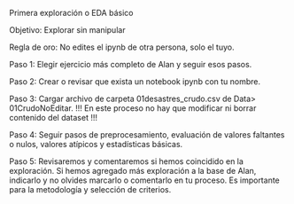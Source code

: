 Primera exploración o EDA básico

Objetivo: Explorar sin manipular

Regla de oro: No edites el ipynb de otra persona, solo el tuyo.

Paso 1: Elegir ejercicio más completo de Alan y seguir esos pasos.

Paso 2: Crear o revisar que exista un notebook ipynb con tu nombre. 

Paso 3: Cargar archivo de carpeta 01desastres_crudo.csv de Data> 01CrudoNoEditar.
!!! En este proceso no hay que modificar ni borrar contenido del dataset !!!

Paso 4: Seguir pasos de preprocesamiento, evaluación de valores faltantes o nulos, valores atípicos y estadísticas básicas.

Paso 5: Revisaremos y comentaremos si hemos coincidido en la exploración. Si hemos agregado más exploración a la base de Alan, indicarlo y no olvides marcarlo o comentarlo en tu proceso. Es importante para la metodología y selección de criterios.